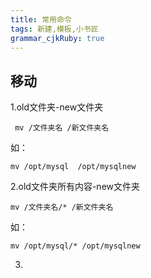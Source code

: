 ```yaml
---
title: 常用命令 
tags: 新建,模板,小书匠
grammar_cjkRuby: true
---
```



## 移动
1.old文件夹-new文件夹
```
 mv /文件夹名 /新文件夹名
```
如：
```
mv /opt/mysql  /opt/mysqlnew
```
2.old文件夹所有内容-new文件夹
```
mv /文件夹名/* /新文件夹名
```
如：
```
mv /opt/mysql/* /opt/mysqlnew
```
3.



